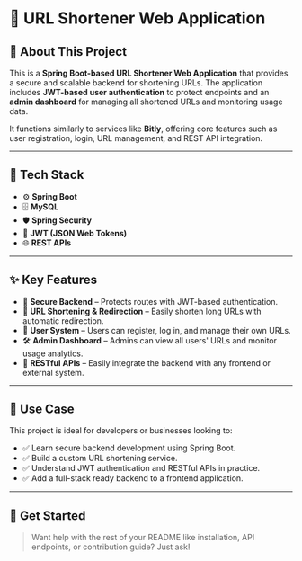 # 🔗 URL Shortener Web Application

## 📖 About This Project

This is a **Spring Boot-based URL Shortener Web Application** that provides a secure and scalable backend for shortening URLs. The application includes **JWT-based user authentication** to protect endpoints and an **admin dashboard** for managing all shortened URLs and monitoring usage data.

It functions similarly to services like **Bitly**, offering core features such as user registration, login, URL management, and REST API integration.

---

## 🔧 Tech Stack

- ⚙️ **Spring Boot**
- 🗄️ **MySQL**
- 🛡️ **Spring Security**
- 🔐 **JWT (JSON Web Tokens)**
- 🌐 **REST APIs**

---

## ✨ Key Features

- 🔐 **Secure Backend** – Protects routes with JWT-based authentication.
- 🔗 **URL Shortening & Redirection** – Easily shorten long URLs with automatic redirection.
- 👤 **User System** – Users can register, log in, and manage their own URLs.
- 🛠 **Admin Dashboard** – Admins can view all users' URLs and monitor usage analytics.
- 📡 **RESTful APIs** – Easily integrate the backend with any frontend or external system.

---

## 📂 Use Case

This project is ideal for developers or businesses looking to:

- ✅ Learn secure backend development using Spring Boot.
- ✅ Build a custom URL shortening service.
- ✅ Understand JWT authentication and RESTful APIs in practice.
- ✅ Add a full-stack ready backend to a frontend application.

---

## 🚀 Get Started

> Want help with the rest of your README like installation, API endpoints, or contribution guide? Just ask!
